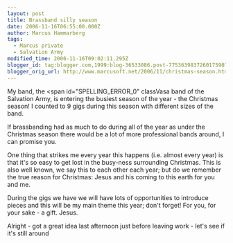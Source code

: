 ```yaml
---
layout: post
title: Brassband silly season
date: 2006-11-16T06:55:00.000Z
author: Marcus Hammarberg
tags:
  - Marcus private
  - Salvation Army
modified_time: 2006-11-16T09:02:11.295Z
blogger_id: tag:blogger.com,1999:blog-36533086.post-7753639837260175907
blogger_orig_url: http://www.marcusoft.net/2006/11/christmas-season.html
---
```


My band, the <span id="SPELLING_ERROR_0" classVasa band of the Salvation
Army, is entering the busiest season of the year - the Christmas season!
I counted to 9 gigs during this season with different sizes of the
band.

If brassbanding had as much to do
during all of the year as under the Christmas season there would be a
lot of more professional bands around, I can
promise you.

One thing that strikes me every year this happens (i.e. almost every
year) is that it's so easy to get lost in the busy-ness surrounding
Christmas. This is also well known, we say this to each
other each year; but do we remember the true reason for Christmas: Jesus
and his coming to this earth for you and
me.

During the gigs we have we will have lots of opportunities to introduce pieces
and this will be my main theme this year; don't forget! For you, for
your sake - a gift. Jesus.

Alright - got a great idea last afternoon just before leaving work -
let's see if it's still around
